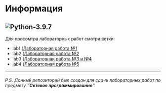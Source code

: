 # Информация

![Python-3.9.7](https://img.shields.io/badge/Python-v3.9.7-blue?style=for-the-badge) 
---

Для просомтра лабораторных работ смотри ветки:
- lab1 ([Лабораторная работа №1](https://github.com/FireFox785/-/tree/1-лабораторная-работа)
- lab2 ([Лабораторная работа №2](https://github.com/FireFox785/-/tree/2-лабораторная-работа)
- lab3 ([Лабораторная работа №3 и №4](https://github.com/FireFox785/-/tree/3-4-лабораторные-работы)
- lab4 ([Лабораторная работа №5](https://github.com/FireFox785/-/tree/5-лабораторная-работа)
---

###### P.S. Данный репозиторий был создан для сдачи лабораторных работ по предмету ***"Сетевое программирование"***
